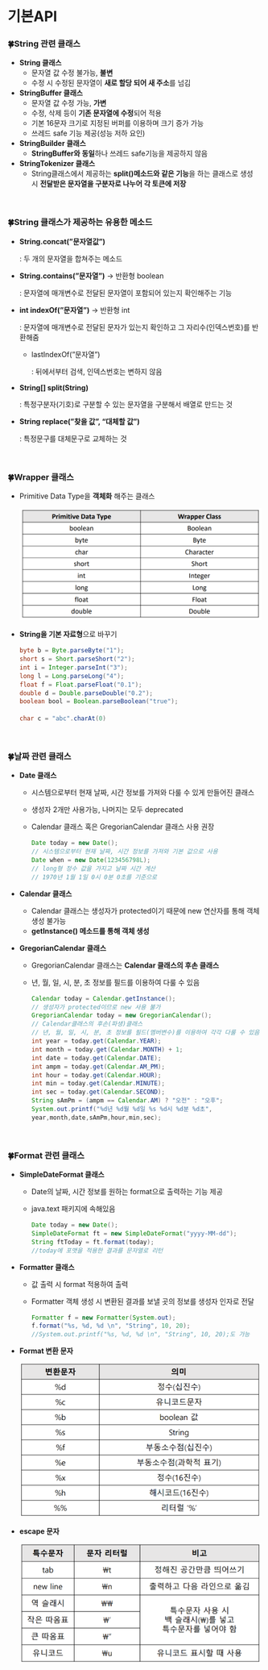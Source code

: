 # 기본API

### 🍀String 관련 클래스

- **String 클래스**
    - 문자열 값 수정 불가능, **불변**
    - 수정 시 수정된 문자열이 **새로 할당 되어 새 주소**를 넘김
- **StringBuffer 클래스**
    - 문자열 값 수정 가능, **가변**
    - 수정, 삭제 등이 **기존 문자열에 수정**되어 적용
    - 기본 16문자 크기로 지정된 버퍼를 이용하며 크기 증가 가능
    - 쓰레드 safe 기능 제공(성능 저하 요인)
- **StringBuilder 클래스**
    - **StringBuffer와 동일**하나 쓰레드 safe기능을 제공하지 않음
- **StringTokenizer 클래스**
    - String클래스에서 제공하는 **split()메소드와 같은 기능**을 하는 클래스로 생성 시 **전달받은 문자열을 구분자로 나누어 각 토큰에 저장**

<br>

### 🍀String 클래스가 제공하는 유용한 메소드

- **String.concat(”문자열값”)**
    
    : 두 개의 문자열을 합쳐주는 메소드
    
- **String.contains(”문자열”)** → 반환형 boolean
    
    : 문자열에 매개변수로 전달된 문자열이 포함되어 있는지 확인해주는 기능
    
- **int indexOf(”문자열”)** → 반환형 int
    
    : 문자열에 매개변수로 전달된 문자가 있는지 확인하고 그 자리수(인덱스번호)를 반환해줌
    
    - lastIndexOf(”문자열”)
        
        : 뒤에서부터 검색, 인덱스번호는 변하지 않음
        
- **String[] split(String)**
    
    : 특정구분자(기호)로 구분할 수 있는 문자열을 구분해서 배열로 만드는 것
    
- **String replace(”찾을 값”, “대체할 값”)**
    
    : 특정문구를 대체문구로 교체하는 것

<br>

### 🍀Wrapper 클래스

- Primitive Data Type을 **객체화** 해주는 클래스

    ![Alt text](./img/api1.png)

- **String을 기본 자료형**으로 바꾸기

    ```java
    byte b = Byte.parseByte("1");
    short s = Short.parseShort("2");
    int i = Integer.parseInt("3");
    long l = Long.parseLong("4");
    float f = Float.parseFloat("0.1");
    double d = Double.parseDouble("0.2");
    boolean bool = Boolean.parseBoolean("true");

    char c = "abc".charAt(0)
    ```

<br>

### 🍀날짜 관련 클래스

- **Date 클래스**
    - 시스템으로부터 현재 날짜, 시간 정보를 가져와 다룰 수 있게 만들어진 클래스
    - 생성자 2개만 사용가능, 나머지는 모두 deprecated
    - Calendar 클래스 혹은 GregorianCalendar 클래스 사용 권장
    
        ```java
        Date today = new Date();
        // 시스템으로부터 현재 날짜, 시간 정보를 가져와 기본 값으로 사용
        Date when = new Date(123456798L);
        // long형 정수 값을 가지고 날짜 시간 계산
        // 1970년 1월 1일 0시 0분 0초를 기준으로
        ```
    
- **Calendar 클래스**
    - Calendar 클래스는 생성자가 protected이기 때문에 new 연산자를 통해 객체 생성 불가능
    - **getInstance() 메소드를 통해 객체 생성**
    
- **GregorianCalendar 클래스**
    - GregorianCalendar 클래스는 **Calendar 클래스의 후손 클래스**
    - 년, 월, 일, 시, 분, 초 정보를 필드를 이용하여 다룰 수 있음
    
        ```java
        Calendar today = Calendar.getInstance(); 
        // 생성자가 protected이므로 new 사용 불가
        GregorianCalendar today = new GregorianCalendar(); 
        // Calendar클래스의 후손(파생)클래스
        // 년, 월, 일, 시, 분, 초 정보를 필드(멤버변수)를 이용하여 각각 다룰 수 있음
        int year = today.get(Calendar.YEAR);
        int month = today.get(Calendar.MONTH) + 1;
        int date = today.get(Calendar.DATE);
        int ampm = today.get(Calendar.AM_PM);
        int hour = today.get(Calendar.HOUR);
        int min = today.get(Calendar.MINUTE);
        int sec = today.get(Calendar.SECOND);
        String sAmPm = (ampm == Calendar.AM) ? "오전" : "오후";
        System.out.printf("%d년 %d월 %d일 %s %d시 %d분 %d초",
        year,month,date,sAmPm,hour,min,sec);
        ```

<br>

### 🍀Format 관련 클래스

- **SimpleDateFormat 클래스**
    - Date의 날짜, 시간 정보를 원하는 format으로 출력하는 기능 제공
    - java.text 패키지에 속해있음
    
        ```java
        Date today = new Date();
        SimpleDateFormat ft = new SimpleDateFormat("yyyy-MM-dd");
        String ftToday = ft.format(today);
        //today에 포맷을 적용한 결과를 문자열로 리턴
        ```
    
- **Formatter 클래스**
    - 값 출력 시 format 적용하여 출력
    - Formatter 객체 생성 시 변환된 결과를 보낼 곳의 정보를 생성자 인자로 전달
    
        ```java
        Formatter f = new Formatter(System.out);
        f.format("%s, %d, %d \n", "String", 10, 20);
        //System.out.printf("%s, %d, %d \n", "String", 10, 20);도 가능
        ```
    
- **Format 변환 문자**
    
    ![Alt text](./img/api2.png)
    
- **escape 문자**
    
    ![Alt text](./img/api3.png)